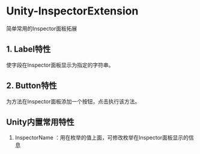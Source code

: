 # Unity-InspectorExtension
简单常用的Inspector面板拓展

## 1. Label特性
使字段在Inspector面板显示为指定的字符串。

## 2. Button特性
为方法在Inspector面板添加一个按钮，点击执行该方法。


## Unity内置常用特性
1. InspectorName ：用在枚举的值上面，可修改枚举在Inspector面板显示的信息

